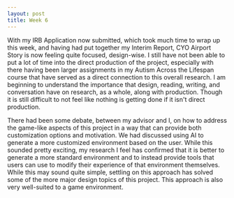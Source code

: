 ```yaml
---
layout: post
title: Week 6
---
```


With my IRB Application now submitted, which took much time to wrap up this week, and having had put together my Interim Report, CYO Airport Story is now feeling quite focused, design-wise. I still have not been able to put a lot of time into the direct production of the project, especially with there having been larger assignments in my Autism Across the Lifespan course that have served as a direct connection to this overall research. I am beginning to understand the importance that design, reading, writing, and conversation have on research, as a whole, along with production. Though it is still difficult to not feel like nothing is getting done if it isn't direct production. 

There had been some debate, between my advisor and I, on how to address the game-like aspects of this project in a way that can provide both customization options and motivation. We had discussed using AI to generate a more customized environment based on the user. While this sounded pretty exciting, my research I feel has confirmed that it is better to generate a more standard environment and to instead provide tools that users can use to modify their experience of that environment themselves. While this may sound quite simple, settling on this approach has solved some of the more major design topics of this project. This approach is also very well-suited to a game environment.
